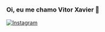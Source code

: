 
### Oi, eu me chamo Vitor Xavier 🙂

[![Instagram](https://img.shields.io/badge/Instagram-E4405F?style=for-the-badge&logo=instagram&logoColor=white)](https://www.instagram.com/vitorx.a.1506?igsh=MWE0MmpsNWM5Z3Z5NA==)
